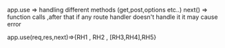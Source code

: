 app.use => handling different methods (get,post,options etc..)
next() => function calls ,after that if any route handler doesn't handle it it may cause error 

app.use(req,res,next)=>{RH1 , RH2 , [RH3,RH4],RH5}